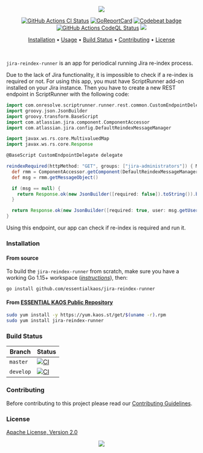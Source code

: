 <p align="center"><a href="#readme"><img src="https://gh.kaos.st/jira-reindex-runner.svg"/></a></p>

<p align="center">
  <a href="https://kaos.sh/w/jira-reindex-runner/ci"><img src="https://kaos.sh/w/jira-reindex-runner/ci.svg" alt="GitHub Actions CI Status" /></a>
  <a href="https://kaos.sh/r/jira-reindex-runner"><img src="https://kaos.sh/r/jira-reindex-runner.svg" alt="GoReportCard" /></a>
  <a href="https://kaos.sh/b/jira-reindex-runner"><img src="https://kaos.sh/b/6eb7ec23-d693-4d48-bec2-a50adc82b432.svg" alt="Codebeat badge" /></a>
  <a href="https://kaos.sh/w/jira-reindex-runner/codeql"><img src="https://kaos.sh/w/jira-reindex-runner/codeql.svg" alt="GitHub Actions CodeQL Status" /></a>
  <a href="#license"><img src="https://gh.kaos.st/apache2.svg"></a>
</p>

<p align="center"><a href="#installation">Installation</a> • <a href="#usage">Usage</a> • <a href="#build-status">Build Status</a> • <a href="#contributing">Contributing</a> • <a href="#license">License</a></p>

<br/>

`jira-reindex-runner` is an app for periodical running Jira re-index process.

Due to the lack of Jira functionality, it is impossible to check if a re-index is required or not. For using this app, you must have ScriptRunner add-on installed on your Jira instance. Then you have to create a new REST endpoint in ScriptRunner with the following code:

```groovy
import com.onresolve.scriptrunner.runner.rest.common.CustomEndpointDelegate
import groovy.json.JsonBuilder
import groovy.transform.BaseScript
import com.atlassian.jira.component.ComponentAccessor
import com.atlassian.jira.config.DefaultReindexMessageManager

import javax.ws.rs.core.MultivaluedMap
import javax.ws.rs.core.Response

@BaseScript CustomEndpointDelegate delegate

reindexRequired(httpMethod: "GET", groups: ["jira-administrators"]) { MultivaluedMap queryParams, String body ->
  def rmm = ComponentAccessor.getComponent(DefaultReindexMessageManager.class)
  def msg = rmm.getMessageObject()

  if (msg == null) {
    return Response.ok(new JsonBuilder([required: false]).toString()).build();
  }

  return Response.ok(new JsonBuilder([required: true, user: msg.getUserName(), date: msg.getTime()]).toString()).build();
}
```

Using this endpoint, our app can check if re-index is required and run it.

### Installation

#### From source

To build the `jira-reindex-runner` from scratch, make sure you have a working Go 1.15+ workspace (_[instructions](https://golang.org/doc/install)_), then:

```
go install github.com/essentialkaos/jira-reindex-runner
```

#### From [ESSENTIAL KAOS Public Repository](https://yum.kaos.st)

```bash
sudo yum install -y https://yum.kaos.st/get/$(uname -r).rpm
sudo yum install jira-reindex-runner
```

### Build Status

| Branch | Status |
|--------|----------|
| `master` | [![CI](https://kaos.sh/w/jira-reindex-runner/ci.svg?branch=master)](https://kaos.sh/w/jira-reindex-runner/ci?query=branch:master) |
| `develop` | [![CI](https://kaos.sh/w/jira-reindex-runner/ci.svg?branch=develop)](https://kaos.sh/w/jira-reindex-runner/ci?query=branch:develop) |

### Contributing

Before contributing to this project please read our [Contributing Guidelines](https://github.com/essentialkaos/contributing-guidelines#contributing-guidelines).

### License

[Apache License, Version 2.0](http://www.apache.org/licenses/LICENSE-2.0)

<p align="center"><a href="https://essentialkaos.com"><img src="https://gh.kaos.st/ekgh.svg"/></a></p>
